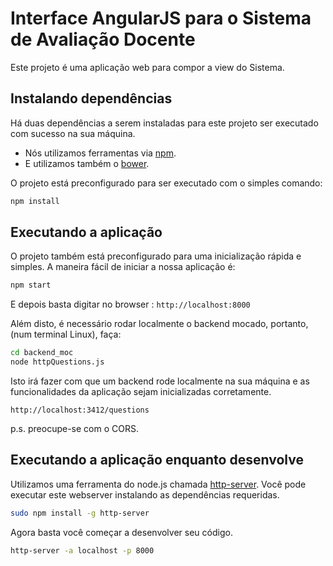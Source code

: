 # Interface AngularJS para o Sistema de Avaliação Docente

Este projeto é uma aplicação web para compor a view do Sistema. 


## Instalando dependências

Há duas dependências a serem instaladas para este projeto ser executado com sucesso na sua máquina. 

* Nós utilizamos ferramentas via [npm][npm].
* E utilizamos também o [bower][bower].

O projeto está preconfigurado para ser executado com o simples comando: 

```bash
npm install
```

## Executando a aplicação

O projeto também está preconfigurado para uma inicialização rápida e simples. A maneira fácil de iniciar a nossa aplicação é: 

``` bash
npm start
```

E depois basta digitar no browser : `http://localhost:8000`

Além disto, é necessário rodar localmente o backend mocado, portanto, (num terminal Linux), faça: 

```bash
cd backend_moc
node httpQuestions.js
```

Isto irá fazer com que um backend rode localmente na sua máquina e as funcionalidades da aplicação sejam inicializadas corretamente. 

```
http://localhost:3412/questions
```

p.s. preocupe-se com o CORS.


## Executando a aplicação enquanto desenvolve

Utilizamos uma ferramenta do node.js chamada [http-server][http-server]. Você pode executar este webserver instalando as dependências requeridas. 

```bash
sudo npm install -g http-server
```

Agora basta você começar a desenvolver seu código. 

```bash
http-server -a localhost -p 8000
```


[bower]: http://bower.io
[npm]: https://www.npmjs.org/
[node]: http://nodejs.org
[http-server]: https://github.com/nodeapps/http-server
